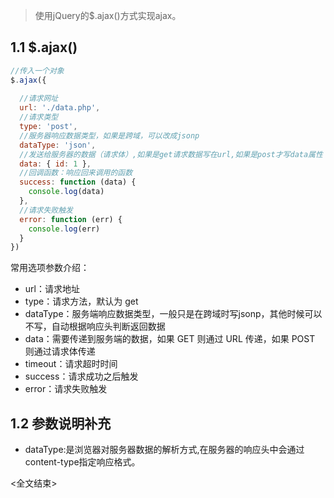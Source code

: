 >使用jQuery的$.ajax()方式实现ajax。


## 1.1 $.ajax()
```js
//传入一个对象
$.ajax({
    
  //请求网址
  url: './data.php',
  //请求类型
  type: 'post',
  //服务器响应数据类型，如果是跨域，可以改成jsonp
  dataType: 'json',
  //发送给服务器的数据（请求体）,如果是get请求数据写在url,如果是post才写data属性
  data: { id: 1 },
  //回调函数：响应回来调用的函数
  success: function (data) {
    console.log(data)
  },
  //请求失败触发
  error: function (err) {
    console.log(err)
  }
})
```
常用选项参数介绍：

- url：请求地址
- type：请求方法，默认为 get
- dataType：服务端响应数据类型，一般只是在跨域时写jsonp，其他时候可以不写，自动根据响应头判断返回数据
- data：需要传递到服务端的数据，如果 GET 则通过 URL 传递，如果 POST 则通过请求体传递
- timeout：请求超时时间
- success：请求成功之后触发
- error：请求失败触发

## 1.2 参数说明补充

- dataType:是浏览器对服务器数据的解析方式,在服务器的响应头中会通过content-type指定响应格式。

<全文结束>